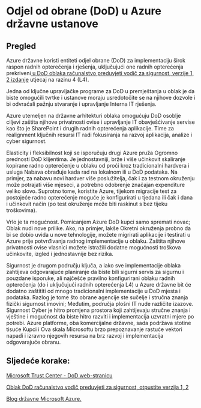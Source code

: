 <properties
    pageTitle="Azure Governmnet dokumentaciju | Microsoft Azure"
    description="Ovo omogućuje comparision značajki i upute na razvoj aplikacija za državne ustanove Azure"
    services="Azure-Government"
    cloud="gov"
    documentationCenter=""
    authors="ryansoc"
    manager="zakramer"
    editor=""/>

<tags
    ms.service="multiple"
    ms.devlang="na"
    ms.topic="article"
    ms.tgt_pltfrm="na"
    ms.workload="azure-government"
    ms.date="10/11/2016"
    ms.author="ryansoc"/>


#  <a name="department-of-defense-dod-in-azure-government"></a>Odjel od obrane (DoD) u Azure državne ustanove

## <a name="overview"></a>Pregled

Azure državne koristi entiteti odjel obrane (DoD) za implementaciju širok raspon radnih opterećenja i rješenja, uključujući one radnih opterećenja prekriveni<a href="http://iasecontent.disa.mil/cloud/SRG/index.html"> u DoD oblaka računalstvo preduvjeti vodič za sigurnost, verzije 1, 2 izdanje</a> utjecaj na razinu 4 (L4).

Jedna od ključne upravljačke programe za DoD u premještanja u oblak je da biste omogućili tvrtke i ustanove moraju usredotočite se na njihove dozvole i bi odvraćali pažnju stvaranje i upravljanje Interna IT rješenja.

Azure utemeljen na državne arhitekturi oblaka omogućuju DoD osoblje ciljevi zaštita njihove privatnosti ovise i upravljanje IT obavješćivanje servise kao što je SharePoint i drugih radnih opterećenja aplikacije.  Time za realignment ključnih resursi IT radi fokusiranja na razvoj aplikacija, analize i cyber sigurnost.

Elasticity i fleksibilnost koji se isporučuju drugi Azure pruža Ogromno prednosti DoD klijentima. Je jednostavniji, brže i više učinkovit skaliranje kopirane radno opterećenje u oblaku od proći kroz tradicionalni hardvera i usluga Nabava obrađuje kada rad na lokalnom ili u DoD podataka. Na primjer, za nabavu novi hardver više poslužitelja, čak i za testnom okruženju može potrajati više mjeseci, a potrebno odobrenje značajan expenditure veliko slovo. Suprotno tome, koristite Azure, tijekom migracije test za postojeće radno opterećenje moguće je konfigurirati u tjedana ili čak i dana i učinkovit način (po test okruženje može biti raskinut s bez tijeku troškovima).

Vrlo je ta mogućnost. Pomicanjem Azure DoD kupci samo spremati novac; Oblak nudi nove prilike. Ako, na primjer, lakše Okretni okruženja probno da bi se dobio uvida u nove tehnologije, možete migrirati aplikacije i testirati u Azure prije potvrđivanja radnog implementacije u oblaku. Zaštita njihove privatnosti ovise vlasnici možete istražili dodatne mogućnosti troškova učinkovite, izgled i jednostavnije bez rizika.

Sigurnost je drugom području ključa, a iako sve implementacije oblaka zahtijeva odgovarajuće planiranje da biste bili sigurni servis za sigurnu i pouzdane isporuke, ali najčešće pravilno konfigurirani oblaku radnih opterećenja (do i uključujući radnih opterećenja L4) u Azure državne bit će dodatno zaštititi od mnogo tradicionalni implementacije u DoD mjesta i podataka. Razlog je tome što obrane agencije ste sučelje i stručna znanja fizički sigurnost imovini; Međutim, područja plošni IT nude različite izazove. Sigurnost Cyber je hitro promjena prostora koji zahtijevaju stručne znanja i vještine i mogućnost da biste hitro razviti i implementacija uzvratni mjere po potrebi. Azure platforme, oba komercijalne državne, sada podržava stotine tisuće Kupci i Ova skala Microsoftu brzo prepoznavanje rastuće vektori napadi i izravno njegovih resursa na brz razvoj i implementacija odgovarajuće obranu.

## <a name="next-steps"></a>Sljedeće korake:

<a href="https://www.microsoft.com/en-us/TrustCenter/Compliance/DISA">Microsoft Trust Center - DoD web-stranicu</a>

<a href="http://iasecontent.disa.mil/cloud/SRG/index.html">Oblak DoD računalstvo vodič preduvjeti za sigurnost, otpustite verzija 1, 2</a>

<a href="https://blogs.msdn.microsoft.com/azuregov/">Blog državne Microsoft Azure.</a>
